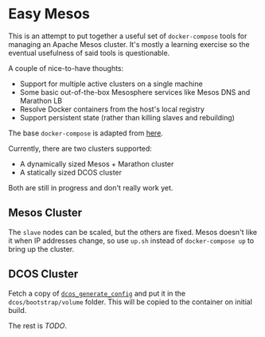 # Easy Mesos

This is an attempt to put together a useful set of `docker-compose` tools for managing an Apache Mesos cluster.
It's mostly a learning exercise so the eventual usefulness of said tools is questionable.

A couple of nice-to-have thoughts:

- Support for multiple active clusters on a single machine
- Some basic out-of-the-box Mesosphere services like Mesos DNS and Marathon LB
- Resolve Docker containers from the host's local registry
- Support persistent state (rather than killing slaves and rebuilding)

The base `docker-compose` is adapted from [here](https://github.com/bobrik/mesos-compose).

Currently, there are two clusters supported:

- A dynamically sized Mesos + Marathon cluster
- A statically sized DCOS cluster

Both are still in progress and don't really work yet.

## Mesos Cluster

The `slave` nodes can be scaled, but the others are fixed.
Mesos doesn't like it when IP addresses change, so use `up.sh` instead of `docker-compose up` to bring up the cluster.

## DCOS Cluster

Fetch a copy of [`dcos_generate_config`](https://dcos.io/releases/) and put it in the `dcos/bootstrap/volume` folder.
This will be copied to the container on initial build.

The rest is _TODO_.